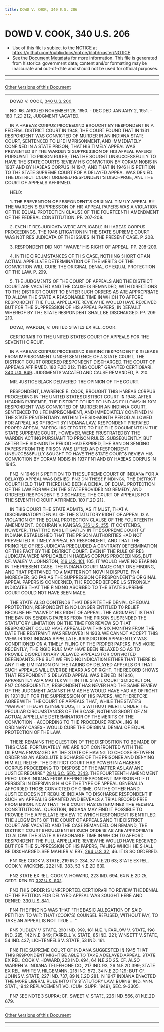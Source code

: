 ```yaml
---
title: DOWD V. COOK, 340 U.S. 206
---
```


# DOWD V. COOK, 340 U.S. 206

* Use of this file is subject to the NOTICE at https://github.com/publicdocs/notice/blob/master/NOTICE
* See the [Document Metadata](../../../index.md) for more information.
  This file is generated from historical government data; content and/or formatting may be inaccurate and out-of-date and should not be used for official purposes.

----------
----------

[Other Versions of this Document](https://publicdocs.github.io/go/links?ns=uslm-x&ref=%2Fus%2Fcourts%2Fscotus%2FusReporter%2F340%2F206)

----------

    DOWD V. COOK, [340 U.S. 206][/us/courts/scotus/usReporter/340/206]

    NO. 66.  ARGUED NOVEMBER 28, 1950.  - DECIDED JANUARY 2, 1951.  - 180 F.2D 212, JUDGMENT VACATED.

    IN A HABEAS CORPUS PROCEEDING BROUGHT BY RESPONDENT IN A FEDERAL DISTRICT COURT IN 1948, THE COURT FOUND THAT IN 1931 RESPONDENT WAS CONVICTED OF MURDER IN AN INDIANA STATE COURT, SENTENCED TO LIFE IMPRISONMENT, AND IMMEDIATELY CONFINED IN A STATE PRISON; THAT HIS TIMELY APPEAL WAS PREVENTED BY THE WARDEN'S SUPPRESSION OF HIS APPEAL PAPERS PURSUANT TO PRISON RULES; THAT HE SOUGHT UNSUCCESSFULLY TO HAVE THE STATE COURTS REVIEW HIS CONVICTION BY CORAM NOBIS IN 1937 AND BY HABEAS CORPUS IN 1947; AND THAT IN 1946 HIS PETITION TO THE STATE SUPREME COURT FOR A DELAYED APPEAL WAS DENIED.  THE DISTRICT COURT ORDERED RESPONDENT'S DISCHARGE, AND THE COURT OF APPEALS AFFIRMED.

    HELD:

    1.  THE PREVENTION OF RESPONDENT'S ORIGINAL TIMELY APPEAL BY THE WARDEN'S SUPPRESSION OF HIS APPEAL PAPERS WAS A VIOLATION OF THE EQUAL PROTECTION CLAUSE OF THE FOURTEENTH AMENDMENT OF THE FEDERAL CONSTITUTION.  PP. 207-208.

    2.  EVEN IF RES JUDICATA WERE APPLICABLE IN HABEAS CORPUS PROCEEDINGS, THE 1946 LITIGATION IN THE STATE SUPREME COURT WAS NOT RES JUDICATA OF THE ISSUES IN THE PRESENT CASE.  P. 208.

    3.  RESPONDENT DID NOT "WAIVE" HIS RIGHT OF APPEAL.  PP. 208-209.

    4.  IN THE CIRCUMSTANCES OF THIS CASE, NOTHING SHORT OF AN ACTUAL APPELLATE DETERMINATION OF THE MERITS OF THE CONVICTION WILL CURE THE ORIGINAL DENIAL OF EQUAL PROTECTION OF THE LAW.  P. 209.

    5.  THE JUDGMENTS OF THE COURT OF APPEALS AND THE DISTRICT COURT ARE VACATED AND THE CAUSE IS REMANDED, WITH DIRECTIONS TO THE DISTRICT COURT TO ENTER SUCH ORDERS AS ARE APPROPRIATE TO ALLOW THE STATE A REASONABLE TIME IN WHICH TO AFFORD RESPONDENT THE FULL APPELLATE REVIEW HE WOULD HAVE RECEIVED BUT FOR THE SUPPRESSION OF HIS APPEAL PAPERS, IN DEFAULT WHEREOF BY THE STATE RESPONDENT SHALL BE DISCHARGED.  PP. 209 210.

    DOWD, WARDEN, V. UNITED STATES EX REL. COOK.

    CERTIORARI TO THE UNITED STATES COURT OF APPEALS FOR THE SEVENTH CIRCUIT.

    IN A HABEAS CORPUS PROCEEDING SEEKING RESPONDENT'S RELEASE FROM IMPRISONMENT UNDER SENTENCE OF A STATE COURT, THE DISTRICT COURT ORDERED RESPONDENT DISCHARGED.  THE COURT OF APPEALS AFFIRMED.  180 F.2D 212.  THIS COURT GRANTED CERTIORARI.  [340 U.S. 849][/us/courts/scotus/usReporter/340/849].  JUDGMENTS VACATED AND CAUSE REMANDED, P. 210.

    MR. JUSTICE BLACK DELIVERED THE OPINION OF THE COURT.

    RESPONDENT, LAWRENCE E. COOK, BROUGHT THIS HABEAS CORPUS PROCEEDING IN THE UNITED STATES DISTRICT COURT IN 1948.  AFTER HEARING EVIDENCE, THE DISTRICT COURT FOUND AS FOLLOWS:  IN 1931 RESPONDENT WAS CONVICTED OF MURDER IN AN INDIANA COURT, SENTENCED TO LIFE IMPRISONMENT, AND IMMEDIATELY CONFINED IN THE STATE PENITENTIARY.  WITHIN THE SIX-MONTH PERIOD ALLOWED FOR APPEAL AS OF RIGHT BY INDIANA LAW, RESPONDENT PREPARED PROPER APPEAL PAPERS.  HIS EFFORTS TO FILE THE DOCUMENTS IN THE STATE SUPREME COURT, HOWEVER, WERE FRUSTRATED BY THE WARDEN ACTING PURSUANT TO PRISON RULES.  SUBSEQUENTLY, BUT AFTER THE SIX-MONTH PERIOD HAD EXPIRED, THE BAN ON SENDING PAPERS FROM THE PRISON WAS LIFTED AND RESPONDENT UNSUCCESSFULLY SOUGHT TO HAVE THE STATE COURTS REVIEW HIS CONVICTION BY CORAM NOBIS IN 1937  FN1  AND BY HABEAS CORPUS IN 1945.

    FN2  IN 1946 HIS PETITION TO THE SUPREME COURT OF INDIANA FOR A DELAYED APPEAL WAS DENIED.  FN3  ON THESE FINDINGS, THE DISTRICT COURT HELD THAT THERE HAD BEEN A DENIAL OF EQUAL PROTECTION OF THE LAW FOR WHICH THE STATE PROVIDED NO REMEDY, AND ORDERED RESPONDENT'S DISCHARGE.  THE COURT OF APPEALS FOR THE SEVENTH CIRCUIT AFFIRMED.  180 F.2D 212.

    IN THIS COURT THE STATE ADMITS, AS IT MUST, THAT A DISCRIMINATORY DENIAL OF THE STATUTORY RIGHT OF APPEAL IS A VIOLATION OF THE EQUAL PROTECTION CLAUSE OF THE FOURTEENTH AMENDMENT.  COCHRAN V. KANSAS, [316 U.S. 255][/us/courts/scotus/usReporter/316/255].  IT CONTENDS, HOWEVER, THAT THE 1946 LITIGATION IN THE SUPREME COURT OF INDIANA ESTABLISHED THAT THE PRISON AUTHORITIES HAD NOT PREVENTED A TIMELY APPEAL BY RESPONDENT, AND THAT THE PRINCIPLE OF RES JUDICATA PRECLUDED A CONTRARY DETERMINATION OF THIS FACT BY THE DISTRICT COURT.  EVEN IF THE RULE OF RES JUDICATA WERE APPLICABLE IN HABEAS CORPUS PROCEEDINGS, BUT CF. WALEY V. JOHNSTON, [316 U.S. 101][/us/courts/scotus/usReporter/316/101], 105, IT WOULD HAVE NO BEARING IN THE PRESENT CASE.  THE INDIANA COURT MADE ONLY ONE FINDING, AND THAT PERTAINED TO A MATTER NOT NOW IN DISPUTE.  FN4 MOREOVER, SO FAR AS THE SUPPRESSION OF RESPONDENT'S ORIGINAL APPEAL PAPERS IS CONCERNED, THE RECORD BEFORE US STRONGLY INDICATES THAT THE FINDING ASCRIBED TO THE STATE SUPREME COURT COULD NOT HAVE BEEN MADE.

    THE STATE ALSO CONTENDS THAT DESPITE THE DENIAL OF EQUAL PROTECTION, RESPONDENT IS NO LONGER ENTITLED TO RELIEF BECAUSE HE "WAIVED" HIS RIGHT OF APPEAL.  THE ARGUMENT IS THAT THE BAN ON SENDING PAPERS FROM THE PRISON SUSPENDED THE STATUTORY LIMITATION ON THE TIME FOR REVIEW SO THAT RESPONDENT COULD HAVE APPEALED WITHIN SIX MONTHS FROM THE DATE THE RESTRAINT WAS REMOVED IN 1933.  WE CANNOT ACCEPT THIS VIEW.  IN 1931 INDIANA APPELLATE JURISDICTION APPARENTLY WAS CONDITIONED ON A TIMELY FILING OF THE PROPER PAPERS.  FN5  MORE RECENTLY, THE RIGID RULE MAY HAVE BEEN RELAXED SO AS TO PROVIDE DISCRETIONARY DELAYED APPEALS FOR CONVICTED DEFENDANTS.  FN6  BUT WE FIND NO INDICATION EITHER THAT THERE IS ANY TIME LIMITATION ON THE TAKING OF DELAYED APPEALS OR THAT SUCH APPEALS WILL EVER BE HEARD AS OF RIGHT.  THE RECORD SHOWS THAT RESPONDENT'S DELAYED APPEAL WAS DENIED IN 1946, APPARENTLY AS A MATTER WITHIN THE STATE COURT'S DISCRETION.  FN7  CONSEQUENTLY, RESPONDENT HAS NEVER HAD THE SAME REVIEW OF THE JUDGMENT AGAINST HIM AS HE WOULD HAVE HAD AS OF RIGHT IN 1931 BUT FOR THE SUPPRESSION OF HIS PAPERS.  WE THEREFORE AGREE WITH THE COURT OF APPEALS THAT, WHILE THE STATE'S "WAIVER" THEORY IS INGENIOUS, IT IS WITHOUT MERIT.  UNDER THE PECULIAR CIRCUMSTANCES OF THIS CASE, NOTHING SHORT OF AN ACTUAL APPELLATE DETERMINATION OF THE MERITS OF THE CONVICTION - ACCORDING TO THE PROCEDURE PREVAILING IN ORDINARY CASES - WOULD CURE THE ORIGINAL DENIAL OF EQUAL PROTECTION OF THE LAW.

    THERE REMAINS THE QUESTION OF THE DISPOSITION TO BE MADE OF THIS CASE.  FORTUNATELY, WE ARE NOT CONFRONTED WITH THE DILEMMA ENVISAGED BY THE STATE OF HAVING TO CHOOSE BETWEEN ORDERING AN ABSOLUTE DISCHARGE OF THE PRISONER AND DENYING HIM ALL RELIEF.  THE DISTRICT COURT HAS POWER IN A HABEAS CORPUS PROCEEDING TO "DISPOSE OF THE MATTER AS LAW AND JUSTICE REQUIRE."  [28 U.S.C. SEC. 2243][/us/usc/t28/s2243].  THE FOURTEENTH AMENDMENT PRECLUDES INDIANA FROM KEEPING RESPONDENT IMPRISONED IF IT PERSISTS IN DEPRIVING HIM OF THE TYPE OF APPEAL GENERALLY AFFORDED THOSE CONVICTED OF CRIME.  ON THE OTHER HAND, JUSTICE DOES NOT REQUIRE INDIANA TO DISCHARGE RESPONDENT IF SUCH AN APPEAL IS GRANTED AND REVEALS A TRIAL RECORD FREE FROM ERROR.  NOW THAT THIS COURT HAS DETERMINED THE FEDERAL CONSTITUTIONAL QUESTION, INDIANA MAY FIND IT POSSIBLE TO PROVIDE THE APPELLATE REVIEW TO WHICH RESPONDENT IS ENTITLED.  THE JUDGMENTS OF THE COURT OF APPEALS AND THE DISTRICT COURT ARE VACATED AND THE CASE REMANDED.  ON REMAND, THE DISTRICT COURT SHOULD ENTER SUCH ORDERS AS ARE APPROPRIATE TO ALLOW THE STATE A REASONABLE TIME IN WHICH TO AFFORD RESPONDENT THE FULL APPELLATE REVIEW HE WOULD HAVE RECEIVED BUT FOR THE SUPPRESSION OF HIS PAPERS, FAILING WHICH HE SHALL BE DISCHARGED.  SEE MAHLER V. EBY, [264 U.S. 32][/us/courts/scotus/usReporter/264/32], 46.  IT IS SO ORDERED.

    FN1  SEE COOK V. STATE, 219 IND. 234, 37 N.E.2D 63; STATE EX REL. COOK V. WICKENS, 222 IND. 383, 53 N.E.2D 630.

    FN2  STATE EX REL. COOK V. HOWARD, 223 IND. 694, 64 N.E.2D 25, CERT. DENIED [327 U.S. 808][/us/courts/scotus/usReporter/327/808].

    FN3  THIS ORDER IS UNREPORTED.  CERTIORARI TO REVIEW THE DENIAL OF THE PETITION FOR DELAYED APPEAL WAS SOUGHT HERE AND DENIED.  [330 U.S. 841][/us/courts/scotus/usReporter/330/841].

    FN4  THE FINDING WAS THAT "THE BASIC ALLEGATION OF SAID PETITION TO WIT:  THAT (COOK'S) COUNSEL REFUSED, WITHOUT PAY, TO TAKE AN APPEAL IS NOT TRUE  ...  "

    FN5  DUDLEY V. STATE, 200 IND. 398, 161 N.E. 1; FARLOW V. STATE, 196 IND. 295, 142 N.E. 849; FARRELL V. STATE, 85 IND. 221; WINSETT V. STATE, 54 IND. 437; LICHTENFELS V. STATE, 53 IND. 161.

    FN6  THE SUPREME COURT OF INDIANA SUGGESTED IN 1945 THAT THIS RESPONDENT MIGHT BE ABLE TO TAKE A DELAYED APPEAL.  STATE EX REL. COOK V. HOWARD, 223 IND. 694, 64 N.E.2D 25.  CF. ALSO WARREN V. INDIANA TELEPHONE CO., 217 IND. 93, 26 N.E.2D 399; STATE EX REL. WHITE V. HILGEMANN, 218 IND. 572, 34 N.E.2D 129; BUT CF. JOHNS V. STATE, 227 IND. 737, 89 N.E.2D 281.  IN 1947 INDIANA ENACTED THE MORE LIBERAL RULE INTO ITS STATUTORY LAW.  BURNS' IND. ANN. STAT., 1942 REPLACEMENT VO. (CUM. SUPP. 1949), SEC. 9-3305.

    FN7  SEE NOTE 3 SUPRA; CF. SWEET V. STATE, 226 IND. 566, 81 N.E.2D 679.

----------

[Other Versions of this Document](https://publicdocs.github.io/go/links?ns=uslm-x&ref=%2Fus%2Fcourts%2Fscotus%2FusReporter%2F340%2F206)

----------
----------

[/us/courts/scotus/usReporter/340/206]: https://publicdocs.github.io/go/links?ns=uslm-x&ref=%2Fus%2Fcourts%2Fscotus%2FusReporter%2F340%2F206
[/us/courts/scotus/usReporter/340/849]: https://publicdocs.github.io/go/links?ns=uslm-x&ref=%2Fus%2Fcourts%2Fscotus%2FusReporter%2F340%2F849
[/us/courts/scotus/usReporter/316/255]: https://publicdocs.github.io/go/links?ns=uslm-x&ref=%2Fus%2Fcourts%2Fscotus%2FusReporter%2F316%2F255
[/us/courts/scotus/usReporter/316/101]: https://publicdocs.github.io/go/links?ns=uslm-x&ref=%2Fus%2Fcourts%2Fscotus%2FusReporter%2F316%2F101
[/us/usc/t28/s2243]: https://publicdocs.github.io/go/links?ns=uslm&ref=%2Fus%2Fusc%2Ft28%2Fs2243
[/us/courts/scotus/usReporter/264/32]: https://publicdocs.github.io/go/links?ns=uslm-x&ref=%2Fus%2Fcourts%2Fscotus%2FusReporter%2F264%2F32
[/us/courts/scotus/usReporter/327/808]: https://publicdocs.github.io/go/links?ns=uslm-x&ref=%2Fus%2Fcourts%2Fscotus%2FusReporter%2F327%2F808
[/us/courts/scotus/usReporter/330/841]: https://publicdocs.github.io/go/links?ns=uslm-x&ref=%2Fus%2Fcourts%2Fscotus%2FusReporter%2F330%2F841


